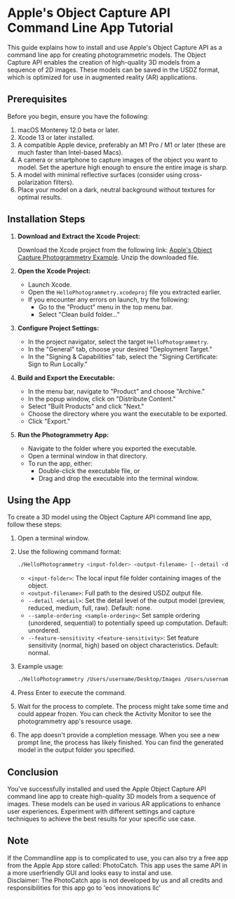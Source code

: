# Apple's Object Capture API Command Line App Tutorial

This guide explains how to install and use Apple's Object Capture API as a command line app for creating photogrammetric models. The Object Capture API enables the creation of high-quality 3D models from a sequence of 2D images. These models can be saved in the USDZ format, which is optimized for use in augmented reality (AR) applications.

## Prerequisites

Before you begin, ensure you have the following:

1. macOS Monterey 12.0 beta or later.
2. Xcode 13 or later installed.
3. A compatible Apple device, preferably an M1 Pro / M1 or later (these are much faster than Intel-based Macs).
4. A camera or smartphone to capture images of the object you want to model. Set the aperture high enough to ensure the entire image is sharp.
5. A model with minimal reflective surfaces (consider using cross-polarization filters).
6. Place your model on a dark, neutral background without textures for optimal results.

## Installation Steps

1. **Download and Extract the Xcode Project:**
   
   Download the Xcode project from the following link: [Apple's Object Capture Photogrammetry Example](https://developer.apple.com/documentation/realitykit/creating_a_photogrammetry_command-line_app). Unzip the downloaded file.

2. **Open the Xcode Project:**

   - Launch Xcode.
   - Open the `HelloPhotogrammetry.xcodeproj` file you extracted earlier.
   - If you encounter any errors on launch, try the following:
     - Go to the "Product" menu in the top menu bar.
     - Select "Clean build folder..."
   
3. **Configure Project Settings:**

   - In the project navigator, select the target `HelloPhotogrammetry`.
   - In the "General" tab, choose your desired "Deployment Target."
   - In the "Signing & Capabilities" tab, select the "Signing Certificate: Sign to Run Locally."

4. **Build and Export the Executable:**

   - In the menu bar, navigate to "Product" and choose "Archive."
   - In the popup window, click on "Distribute Content."
   - Select "Built Products" and click "Next."
   - Choose the directory where you want the executable to be exported.
   - Click "Export."

5. **Run the Photogrammetry App:**

   - Navigate to the folder where you exported the executable.
   - Open a terminal window in that directory.
   - To run the app, either:
     - Double-click the executable file, or
     - Drag and drop the executable into the terminal window.
   
## Using the App

To create a 3D model using the Object Capture API command line app, follow these steps:

1. Open a terminal window.

2. Use the following command format:

   ```bash
   ./HelloPhotogrammetry <input-folder> <output-filename> [--detail <detail>] [--sample-ordering <sample-ordering>] [--feature-sensitivity <feature-sensitivity>]
   ```

   - `<input-folder>`: The local input file folder containing images of the object.
   - `<output-filename>`: Full path to the desired USDZ output file.
   - `--detail <detail>`: Set the detail level of the output model (preview, reduced, medium, full, raw). Default: none.
   - `--sample-ordering <sample-ordering>`: Set sample ordering (unordered, sequential) to potentially speed up computation. Default: unordered.
   - `--feature-sensitivity <feature-sensitivity>`: Set feature sensitivity (normal, high) based on object characteristics. Default: normal.

3. Example usage:

   ```bash
   ./HelloPhotogrammetry /Users/username/Desktop/Images /Users/username/Desktop/OutputModel.usdz -d raw
   ```

4. Press Enter to execute the command.

5. Wait for the process to complete. The process might take some time and could appear frozen. You can check the Activity Monitor to see the photogrammetry app's resource usage.

6. The app doesn't provide a completion message. When you see a new prompt line, the process has likely finished. You can find the generated model in the output folder you specified.

## Conclusion

You've successfully installed and used the Apple Object Capture API command line app to create high-quality 3D models from a sequence of images. These models can be used in various AR applications to enhance user experiences. Experiment with different settings and capture techniques to achieve the best results for your specific use case.

## Note

If the Commandline app is to complicated to use, you can also try a free app from the Apple App store called: PhotoCatch.
This app uses the same API in a more userfriendly GUI and looks easy to instal and use.  
Disclaimer: The PhotoCatch app is not developed by us and all credits and responsibilities for this app go to 'eos innovations llc'